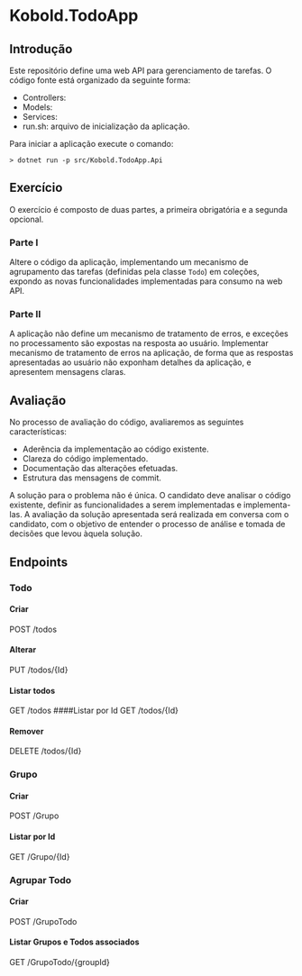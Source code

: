 # Kobold.TodoApp

## Introdução

Este repositório define uma web API para gerenciamento de tarefas. O código fonte está organizado da seguinte forma:

* Controllers:
* Models:
* Services:
* run.sh: arquivo de inicialização da aplicação.

Para iniciar a aplicação execute o comando:

```
> dotnet run -p src/Kobold.TodoApp.Api
```

## Exercício

O exercício é composto de duas partes, a primeira obrigatória e a segunda opcional.

### Parte I

Altere o código da aplicação, implementando um mecanismo de agrupamento das tarefas (definidas pela classe `Todo`) em coleções, expondo as novas funcionalidades implementadas para consumo na web API.

### Parte II

A aplicação não define um mecanismo de tratamento de erros, e exceções no processamento são expostas na resposta ao usuário. Implementar mecanismo de tratamento de erros na aplicação, de forma que as respostas apresentadas ao usuário não exponham detalhes da aplicação, e apresentem mensagens claras.

## Avaliação

No processo de avaliação do código, avaliaremos as seguintes características:
* Aderência da implementação ao código existente.
* Clareza do código implementado.
* Documentação das alterações efetuadas.
* Estrutura das mensagens de commit.

A solução para o problema não é única. O candidato deve analisar o código existente, definir as funcionalidades a serem implementadas e implementa-las. A avaliação da solução apresentada será realizada em conversa com o candidato, com o objetivo de entender o processo de análise e tomada de decisões que levou àquela solução.

## Endpoints
### Todo
#### Criar 
POST /todos
#### Alterar
PUT /todos/{Id}
#### Listar todos
GET /todos
####Listar por Id
GET /todos/{Id}
#### Remover
DELETE /todos/{Id}
### Grupo
#### Criar 
POST /Grupo
#### Listar por Id
GET /Grupo/{Id}
### Agrupar Todo 
#### Criar 
POST /GrupoTodo
#### Listar Grupos e Todos associados
GET /GrupoTodo/{groupId}

